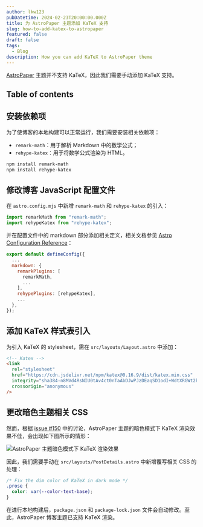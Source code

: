```yaml
---
author: lkw123
pubDatetime: 2024-02-23T20:00:00.000Z
title: 为 AstroPaper 主题添加 KaTeX 支持
slug: how-to-add-katex-to-astropaper
featured: false
draft: false
tags:
  - Blog
description: How you can add KaTeX to AstroPaper theme
---
```


[AstroPaper](https://github.com/satnaing/astro-paper/) 主题并不支持 KaTeX，因此我们需要手动添加 KaTeX 支持。

## Table of contents

## 安装依赖项

为了使博客的本地构建可以正常运行，我们需要安装相关依赖项：

- `remark-math`：用于解析 Markdown 中的数学公式；
- `rehype-katex`：用于将数学公式渲染为 HTML。

```bash
npm install remark-math
npm install rehype-katex
```

## 修改博客 JavaScript 配置文件

在 `astro.config.mjs` 中新增 `remark-math` 和 `rehype-katex` 的引入：

```javascript
import remarkMath from "remark-math";
import rehypeKatex from "rehype-katex";
```

并在配置文件中的 markdown 部分添加相关定义，相关文档参见 [Astro Configuration Reference](https://docs.astro.build/en/reference/configuration-reference/)：

```javascript
export default defineConfig({
  ...
  markdown: {
    remarkPlugins: [
      remarkMath,
      ...
    ],
    rehypePlugins: [rehypeKatex],
    ...
  },
});
```

## 添加 KaTeX 样式表引入

为引入 KaTeX 的 stylesheet，需在 `src/layouts/Layout.astro` 中添加：

```html
<!-- Katex -->
<link
  rel="stylesheet"
  href="https://cdn.jsdelivr.net/npm/katex@0.16.9/dist/katex.min.css"
  integrity="sha384-n8MVd4RsNIU0tAv4ct0nTaAbDJwPJzDEaqSD1odI+WdtXRGWt2kTvGFasHpSy3SV"
  crossorigin="anonymous"
/>
```

## 更改暗色主题相关 CSS

然而，根据 [issue #150](https://github.com/satnaing/astro-paper/issues/150) 中的讨论，AstroPaper 主题的暗色模式下 KaTeX 渲染效果不佳，会出现如下图所示的情形：

![AstroPaper 主题暗色模式下 KaTeX 渲染效果](@assets/images/astropaper-katex-dark-mode.png)

因此，我们需要手动在 `src/layouts/PostDetails.astro` 中新增覆写相关 CSS 的处理：

```css
/* Fix the dim color of KaTeX in dark mode */
.prose {
  color: var(--color-text-base);
}
```

在进行本地构建后，`package.json` 和 `package-lock.json` 文件会自动修改。至此，AstroPaper 博客主题已支持 KaTeX 渲染。
